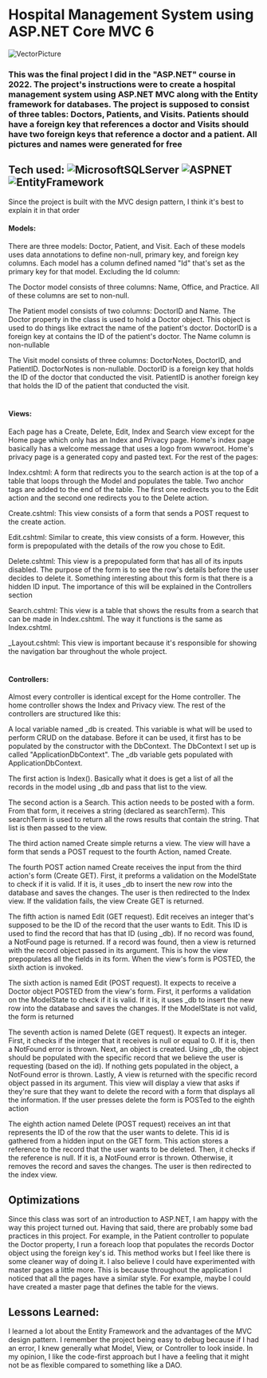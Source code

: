 # Hospital Management System using ASP.NET Core MVC 6
![VectorPicture](https://user-images.githubusercontent.com/101066826/191898900-23714b9b-d187-4aaa-b2e2-6246eb29ea1d.PNG)

### This was the final project I did in the "ASP.NET" course in 2022. The project's instructions were to create a hospital management system using ASP.NET MVC along with the Entity framework for databases. The project is supposed to consist of three tables: Doctors, Patients, and Visits. Patients should have a foreign key that references a doctor and Visits should have two foreign keys that reference a doctor and a patient. All pictures and names were generated for free

## Tech used: ![MicrosoftSQLServer](https://img.shields.io/badge/Microsoft%20SQL%20Sever-CC2927?style=for-the-badge&logo=microsoft%20sql%20server&logoColor=white) ![ASPNET](https://img.shields.io/badge/-ASP.NET%20MVC%206-blueviolet) ![EntityFramework](https://img.shields.io/badge/-Entity%20Framework-blueviolet)
Since the project is built with the MVC design pattern, I think it's best to explain it in that order
 
#### Models:
There are three models: Doctor, Patient, and Visit. Each of these models uses data annotations to define non-null, primary key, and foreign key columns. Each model has a column defined named "Id" that's set as the primary key for that model. Excluding the Id column:

The Doctor model consists of three columns: Name, Office, and Practice. All of these columns are set to non-null. 

The Patient model consists of two columns: DoctorID and Name. The Doctor property in the class is used to hold a Doctor object. This object is used to do things like extract the name of the patient's doctor. DoctorID is a foreign key at contains the ID of the patient's doctor. The Name column is non-nullable

The Visit model consists of three columns: DoctorNotes, DoctorID, and PatientID. DoctorNotes is non-nullable. DoctorID is a foreign key that holds the ID of the doctor that conducted the visit. PatientID is another foreign key that holds the ID of the patient that conducted the visit.
# 
#  
#### Views:
Each page has a Create, Delete, Edit, Index and Search view except for the Home page which only has an Index and Privacy page. Home's index
page basically has a welcome message that uses a logo from wwwroot. Home's privacy page is a generated copy and pasted text. For the rest of
the pages:

Index.cshtml:
A form that redirects you to the search action is at the top of a table that loops through the Model and populates the table. Two anchor tags are added to the end of the table. The first one redirects you to the Edit action and the second one redirects you to the Delete action.

Create.cshtml:
This view consists of a form that sends a POST request to the create action.

Edit.cshtml:
Similar to create, this view consists of a form. However, this form is prepopulated with the details of the row you chose to Edit.

Delete.cshtml:
This view is a prepopulated form that has all of its inputs disabled. The purpose of the form is to see the row's details before the user decides to delete it. Something interesting about this form is that there is a hidden ID input. The importance of this will be explained in the Controllers section

Search.cshtml:
This view is a table that shows the results from a search that can be made in Index.cshtml. The way it functions is the same as Index.cshtml. 

_Layout.cshtml:
This view is important because it's responsible for showing the navigation bar throughout the whole project. 
# 
# 
#### Controllers:
Almost every controller is identical except for the Home controller. The home controller shows the Index and Privacy view. The rest of the controllers are structured like this:

A local variable named _db is created. This variable is what will be used to perform CRUD on the database. Before it can be used, it first has to be populated by the constructor with the DbContext. The DbContext I set up is called "ApplicationDbContext". The _db variable gets populated with ApplicationDbContext.

The first action is Index(). Basically what it does is get a list of all the records in the model using _db and pass that list to the view.

The second action is a Search. This action needs to be posted with a form. From that form, it receives a string (declared as searchTerm).
This searchTerm is used to return all the rows results that contain the string. That list is then passed to the view.

The third action named Create simple returns a view. The view will have a form that sends a POST request to the fourth Action, named Create.

The fourth POST action named Create receives the input from the third action's form (Create GET). First, it preforms a validation on the ModelState to check if it is valid. If it is, it uses _db to insert the new row into the database and saves the changes. The user is then redirected to the Index view. If the validation fails, the view Create GET is returned.

The fifth action is named Edit (GET request). Edit receives an integer that's supposed to be the ID of the record that the user wants to Edit.
This ID is used to find the record that has that ID (using _db). If no record was found, a NotFound page is returned. If a record was found, then a view is returned with the record object passed in its argument. This is how the view prepopulates all the fields in its form. When the view's form is POSTED, the sixth action is invoked.

The sixth action is named Edit (POST request). It expects to receive a Doctor object POSTED from the view's form. First, it performs a validation on the ModelState to check if it is valid. If it is, it uses _db to insert the new row into the database and saves the changes. If the ModelState is not valid, the form is returned

The seventh action is named Delete (GET request). It expects an integer. First, it checks if the integer that it receives is null or equal to 0. If it is, then a NotFound error is thrown. Next, an object is created. Using _db, the object should be populated with the specific record that we believe the user is requesting (based on the id). If nothing gets populated in the object, a NotFound error is thrown. Lastly, A view is returned with the specific record object passed in its argument. This view will display a view that asks if they're sure that they want to delete the record with a form that displays all the information. If the user presses delete the form is POSTed to the eighth action

The eighth action named Delete (POST request) receives an int that represents the ID of the row that the user wants to delete. This id is
gathered from a hidden input on the GET form. This action stores a reference to the record that the user wants to be deleted. Then, it checks
if the reference is null. If it is, a NotFound error is thrown. Otherwise, it removes the record and saves the changes. The user is then redirected to the index view.

## Optimizations
Since this class was sort of an introduction to ASP.NET, I am happy with the way this project turned out. Having that said, there are probably some bad practices in this project. For example, in the Patient controller to populate the Doctor property, I run a foreach loop that populates the records Doctor object using the foreign key's id. This method works but I feel like there is some cleaner way of doing it. I also believe I could have experimented with master pages a little more. This is because throughout the application I noticed that all the pages have a similar style. For example, maybe I could have created a master page that defines the table for the views.

## Lessons Learned:
I learned a lot about the Entity Framework and the advantages of the MVC design pattern. I remember the project being easy to debug because if I had an error, I knew generally what Model, View, or Controller to look inside. In my opinion, I like the code-first approach but I have a feeling that it might not be as flexible compared to something like a DAO.
